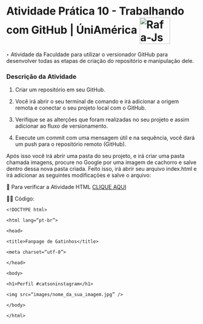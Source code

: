 # Atividade Prática 10 - Trabalhando com GitHub | ÚniAmérica <img align="center" alt="Rafa-Js" height="70" width="80" src="https://images.maisbolsas.com.br/content/superior/instituicao/logo/g/descomplica.png" />

‣ Atividade da Faculdade para utilizar o versionador GitHub para desenvolver todas as etapas de criação do repositório e manipulação dele.

### Descrição da Atividade
1. Criar um repositório em seu GitHub.

2. Você irá abrir o seu terminal de comando e irá adicionar a origem remota e conectar o seu projeto local com o GitHub.

3. Verifique se as alterções que foram realizadas no seu projeto e assim adicionar ao fluxo de versionamento.

4. Execute um commit com uma mensagem útil e na sequência, você dará um push para o repositório remoto (GitHub).

Após isso você irá abrir uma pasta do seu projeto, e irá criar uma pasta chamada imagens, procure no Google por uma imagem de cachorro e salve dentro dessa nova pasta criada. Feito isso, irá abrir seu arquivo index.html e irá adicionar as seguintes modificações e salve o arquivo:

📍 Para verificar a Atividade HTML [CLIQUE AQUI](index.html)

👩‍💻 Código: 
```
<!DOCTYPE html>

<html lang=“pt-br”>

<head>

<title>Fanpage de Gatinhos</title>

<meta charset=“utf-8”>

</head>

<body>

<h1>Perfil #catsoninstagram</h1>

<img src=“images/nome_da_sua_imagem.jpg” />

</body>

</html>
```

